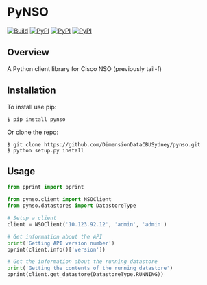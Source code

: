 # PyNSO


[![Build](https://travis-ci.org/DimensionDataCBUSydney/pynso.svg?branch=master)](https://travis-ci.org/DimensionDataCBUSydney/pynso)
[![PyPI](https://img.shields.io/pypi/v/pynso.svg?maxAge=2592000)]()
[![PyPI](https://img.shields.io/pypi/l/pynso.svg?maxAge=2592000)]()
[![PyPI](https://img.shields.io/pypi/pyversions/pynso.svg?maxAge=2592000)]()

Overview
--------

A Python client library for Cisco NSO (previously tail-f)

Installation
------------

To install use pip:

    $ pip install pynso


Or clone the repo:

    $ git clone https://github.com/DimensionDataCBUSydney/pynso.git
    $ python setup.py install
    
Usage
-----

```python
from pprint import pprint

from pynso.client import NSOClient
from pynso.datastores import DatastoreType

# Setup a client
client = NSOClient('10.123.92.12', 'admin', 'admin')

# Get information about the API
print('Getting API version number')
pprint(client.info()['version'])

# Get the information about the running datastore
print('Getting the contents of the running datastore')
pprint(client.get_datastore(DatastoreType.RUNNING))
```